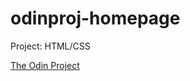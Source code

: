 # odinproj-homepage

Project: HTML/CSS

<a href="http://www.theodinproject.com">The Odin Project</a>